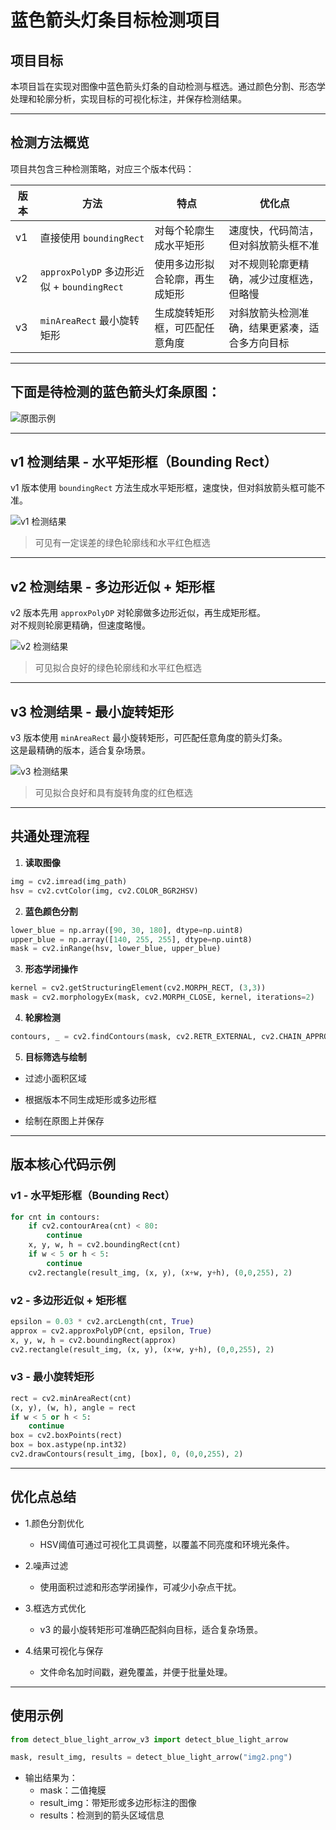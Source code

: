 # 蓝色箭头灯条目标检测项目

## 项目目标
本项目旨在实现对图像中蓝色箭头灯条的自动检测与框选。通过颜色分割、形态学处理和轮廓分析，实现目标的可视化标注，并保存检测结果。

---

## 检测方法概览
项目共包含三种检测策略，对应三个版本代码：

| 版本 | 方法 | 特点 | 优化点 |
|------|------|------|------|
| v1 | 直接使用 `boundingRect` | 对每个轮廓生成水平矩形 | 速度快，代码简洁，但对斜放箭头框不准 |
| v2 | `approxPolyDP` 多边形近似 + `boundingRect` | 使用多边形拟合轮廓，再生成矩形 | 对不规则轮廓更精确，减少过度框选，但略慢 |
| v3 | `minAreaRect` 最小旋转矩形 | 生成旋转矩形框，可匹配任意角度 | 对斜放箭头检测准确，结果更紧凑，适合多方向目标 |

---

## 下面是待检测的蓝色箭头灯条原图：

![原图示例](assets/img2.png)

---

## v1 检测结果 - 水平矩形框（Bounding Rect）

v1 版本使用 `boundingRect` 方法生成水平矩形框，速度快，但对斜放箭头框可能不准。

![v1 检测结果](assets/arrow_detect_v1_20251012_145828.png)

>可见有一定误差的绿色轮廓线和水平红色框选


---

## v2 检测结果 - 多边形近似 + 矩形框

v2 版本先用 `approxPolyDP` 对轮廓做多边形近似，再生成矩形框。  
对不规则轮廓更精确，但速度略慢。

![v2 检测结果](assets/arrow_poly_v2_20251012_145835.png)

>可见拟合良好的绿色轮廓线和水平红色框选

---

## v3 检测结果 - 最小旋转矩形

v3 版本使用 `minAreaRect` 最小旋转矩形，可匹配任意角度的箭头灯条。  
这是最精确的版本，适合复杂场景。

![v3 检测结果](assets/arrow_detect_v3_20251012_145841.png)

>可见拟合良好和具有旋转角度的红色框选

---

## 共通处理流程
1. **读取图像**  
```python
img = cv2.imread(img_path)
hsv = cv2.cvtColor(img, cv2.COLOR_BGR2HSV)
```

2. **蓝色颜色分割**
```python
lower_blue = np.array([90, 30, 180], dtype=np.uint8)
upper_blue = np.array([140, 255, 255], dtype=np.uint8)
mask = cv2.inRange(hsv, lower_blue, upper_blue)
```

3. **形态学闭操作**
```python
kernel = cv2.getStructuringElement(cv2.MORPH_RECT, (3,3))
mask = cv2.morphologyEx(mask, cv2.MORPH_CLOSE, kernel, iterations=2)
```

4. **轮廓检测**
```python
contours, _ = cv2.findContours(mask, cv2.RETR_EXTERNAL, cv2.CHAIN_APPROX_SIMPLE)
```

5. **目标筛选与绘制**

* 过滤小面积区域

* 根据版本不同生成矩形或多边形框

* 绘制在原图上并保存

---

## 版本核心代码示例
### v1 - 水平矩形框（Bounding Rect）
```python
for cnt in contours:
    if cv2.contourArea(cnt) < 80:
        continue
    x, y, w, h = cv2.boundingRect(cnt)
    if w < 5 or h < 5:
        continue
    cv2.rectangle(result_img, (x, y), (x+w, y+h), (0,0,255), 2)
```

### v2 - 多边形近似 + 矩形框
```python
epsilon = 0.03 * cv2.arcLength(cnt, True)
approx = cv2.approxPolyDP(cnt, epsilon, True)
x, y, w, h = cv2.boundingRect(approx)
cv2.rectangle(result_img, (x, y), (x+w, y+h), (0,0,255), 2)
```

### v3 - 最小旋转矩形
```python
rect = cv2.minAreaRect(cnt)
(x, y), (w, h), angle = rect
if w < 5 or h < 5:
    continue
box = cv2.boxPoints(rect)
box = box.astype(np.int32)
cv2.drawContours(result_img, [box], 0, (0,0,255), 2)
```

--- 
## 优化点总结

* 1.颜色分割优化
  - HSV阈值可通过可视化工具调整，以覆盖不同亮度和环境光条件。

* 2.噪声过滤
  - 使用面积过滤和形态学闭操作，可减少小杂点干扰。

* 3.框选方式优化
  - v3 的最小旋转矩形可准确匹配斜向目标，适合复杂场景。

* 4.结果可视化与保存
  - 文件命名加时间戳，避免覆盖，并便于批量处理。

---

## 使用示例
```python
from detect_blue_light_arrow_v3 import detect_blue_light_arrow

mask, result_img, results = detect_blue_light_arrow("img2.png")
```
* 输出结果为：
  - mask：二值掩膜
  - result_img：带矩形或多边形标注的图像
  - results：检测到的箭头区域信息
